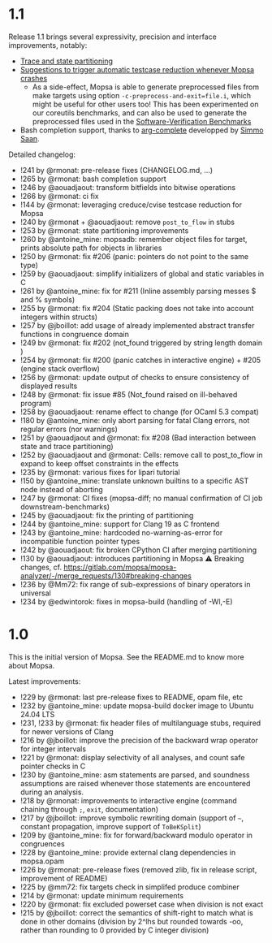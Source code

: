 # 1.1

Release 1.1 brings several expressivity, precision and interface improvements, notably:
- [Trace and state partitioning](https://mopsa.gitlab.io/mopsa-analyzer/user-manual/options/general.html#partitioning)
- [Suggestions to trigger automatic testcase reduction whenever Mopsa crashes](https://mopsa.gitlab.io/mopsa-analyzer/user-manual/debugging/automated-testcase-reduction.html)
  + As a side-effect, Mopsa is able to generate preprocessed files from make targets using option `-c-preprocess-and-exit=file.i`, which might be useful for other users too! This has been experimented on our coreutils benchmarks, and can also be used to generate the preprocessed files used in the [Software-Verification Benchmarks](https://gitlab.com/sosy-lab/benchmarking/sv-benchmarks#programs)
- Bash completion support, thanks to [arg-complete](https://opam.ocaml.org/packages/arg-complete/) developped by [Simmo Saan](http://sim642.eu/).

Detailed changelog:
- !241 by @rmonat: pre-release fixes (CHANGELOG.md, ...)
- !265 by @rmonat: bash completion support
- !246 by @aouadjaout: transform bitfields into bitwise operations
- !266 by @rmonat: ci fix
- !144 by @rmonat: leveraging creduce/cvise testcase reduction for Mopsa
- !240 by @rmonat + @aouadjaout: remove `post_to_flow` in stubs
- !253 by @rmonat: state partitioning improvements
- !260 by @antoine_mine: mopsadb: remember object files for target, prints absolute path for objects in libraries
- !250 by @rmonat: fix #206 (panic: pointers do not point to the same type)
- !259 by @aouadjaout: simplify initializers of global and static variables in C
- !261 by @antoine_mine: fix for #211 (Inline assembly parsing messes $ and % symbols)
- !255 by @rmonat: fix #204 (Static packing does not take into account integers within structs)
- !257 by @jboillot: add usage of already implemented abstract transfer functions in congruence domain 
- !249 bv @rmonat: fix #202 (not_found triggered by string length domain )
- !254 by @rmonat: fix #200 (panic catches in interactive engine) + #205 (engine stack overflow)
- !256 by @rmonat: update output of checks to ensure consistency of displayed results
- !248 by @rmonat: fix issue #85 (Not_found raised on ill-behaved program)
- !258 by @aouadjaout: rename effect to change (for OCaml 5.3 compat)
- !180 by @antoine_mine: only abort parsing for fatal Clang errors, not regular errors (nor warnings)
- !251 by @aouadjaout and @rmonat: fix #208 (Bad interaction between state and trace partitioning)
- !252 by @aouadjaout and @rmonat: Cells: remove call to post_to_flow in expand to keep offset constraints in the effects
- !235 by @rmonat: various fixes for lipari tutorial
- !150 by @antoine_mine: translate unknown builtins to a specific AST node instead of aborting
- !247 by @rmonat: CI fixes (mopsa-diff; no manual confirmation of CI job downstream-benchmarks)
- !245 by @aouadjaout: fix the printing of partitioning
- !244 by @antoine_mine: support for Clang 19 as C frontend
- !243 by @antoine_mine: hardcoded no-warning-as-error for incompatible function pointer types
- !242 by @aouadjaout: fix broken CPython CI after merging partitioning
- !130 by @aouadjaout: introduces partitioning in Mopsa
  :warning: Breaking changes, cf. https://gitlab.com/mopsa/mopsa-analyzer/-/merge_requests/130#breaking-changes
- !236 by @Mm72: fix range of sub-expressions of binary operators in universal
- !234 by @edwintorok: fixes in mopsa-build (handling of -Wl,-E)

# 1.0

This is the initial version of Mopsa. See the README.md to know more about Mopsa.

Latest improvements:
- !229 by @rmonat: last pre-release fixes to README, opam file, etc
- !232 by @antoine_mine: update mopsa-build docker image to Ubuntu 24.04 LTS
- !231, !233 by @rmonat: fix header files of multilanguage stubs, required for newer versions of Clang
- !216 by @jboillot: improve the precision of the backward wrap operator for integer intervals
- !221 by @rmonat: display selectivity of all analyses, and count safe pointer checks in C
- !230 by @antoine_mine: asm statements are parsed, and soundness assumptions are raised whenever those statements are encountered during an analysis.
- !218 by @rmonat: improvements to interactive engine (command chaining through `;`, `exit`, documentation)
- !217 by @jboillot: improve symbolic rewriting domain (support of `~`, constant propagation, improve support of `ToBeKSplit`)
- !209 by @antoine_mine: fix for forward/backward modulo operator in congruences
- !228 by @antoine_mine: provide external clang dependencies in mopsa.opam
- !226 by @rmonat: pre-release fixes (removed zlib, fix in release script, improvement of README)
- !225 by @mm72: fix targets check in simplifed produce combiner
- !214 by @rmonat: update minimum requirements
- !220 by @rmonat: fix excluded powerset case when division is not exact
- !215 by @jboillot: correct the semantics of shift-right to match what is done in other domains (division by 2^lhs but rounded towards -oo, rather than rounding to 0 provided by C integer division)
